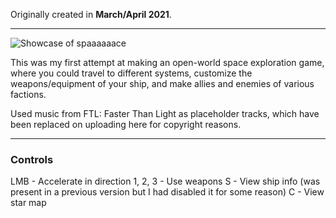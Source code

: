 Originally created in **March/April 2021**.

---

![Showcase of spaaaaaace](https://github.com/Klehrik/spaaaaaace/assets/78520710/6358b664-8107-4d62-b5ac-e2751cd94470)


This was my first attempt at making an open-world space exploration game, where you could travel to different systems, customize the weapons/equipment of your ship, and make allies and enemies of various factions.

Used music from FTL: Faster Than Light as placeholder tracks, which have been replaced on uploading here for copyright reasons.

---

### Controls

LMB - Accelerate in direction
1, 2, 3 - Use weapons
S - View ship info (was present in a previous version but I had disabled it for some reason)
C - View star map

